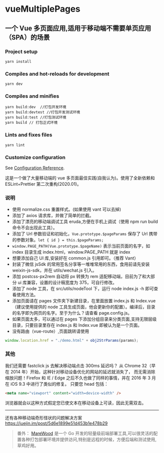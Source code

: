 # vueMultiplePages

## 一个 Vue 多页面应用,适用于移动端不需要单页应用（SPA）的场景

### Project setup

```
yarn install
```

### Compiles and hot-reloads for development

```
yarn dev
```

### Compiles and minifies

```
yarn build:dev  //打包开发环境
yarn build:devtest //打包开发测试环境
yarn build:test //打包测试环境
yarn build // 打包正式环境
```

### Lints and fixes files

```
yarn lint
```

### Customize configuration

See [Configuration Reference](https://cli.vuejs.org/config/).

这是一个做了大量移动端的 vue 多页面最佳实践(自我认为)。使用了全新依赖和 ESLint+Prettier 第二次重构(2020.01)。

### 说明

- 使用 normalize.css 重置样式。(如果使用 vant 可以去掉)
- 添加了 axios 请求库，并做了简单的拦截。
- 添加了漂亮的移动端调试工具 eruda,方便在手机上调试（使用 npm run build 命令不会出现此工具）。
- 添加了 Url 参数验证和初始化，`Vue.prototype.$pageParams` 保存了 Url 携带的参数对象。`let { id } = this.$pageParams;`
- `window.PAGE_PATH(Vue.prototype.$pageName)` 表示当前页面的名字，如 index 目录生成 index.html，window.PAGE_PATH 就是 index
- 想要添加自己 UI 库,安装好在 common.js 引用即可。（推荐 Vant）
- 封装了微信 jsSdk 的常用签名分享等一堆堆常用的东西，食用前请先安装 weixin-js-sdk，并在 utils/wechat.js 引入。
- 添加 postcss-px2rem 自动将 px 转换为 rem 适配移动端，目前为了和大部分 ui 库兼容，设置的设计稿宽度为 375，可自行修改。
- 添加了 node 工具，在 src/utils/nodeTool 下，运行 node index.js -h 即可查看使用方法。
- 添加页面请在 pages 文件夹下新建目录，在里面放置 index.js 和 Index.vue（建议使用提供的 node 工具生成页面，他会更新你的配置）。编译后，目录的名字即为网页的名字。至于为什么？请查看 page.config.js。
- 如果页面太多，可以通过在 pages 下添加分组目录来分类页面,支持无限层级目录，只要目录里存在 index.js 和 Index.vue 即被认为是一个页面。
- 没有路由（vue-route）,页面跳转请使用

```javascript
window.location.href = "./demo.html" + obj2StrParams(params);
```

### 其他

我们还需要 fastclick js 去解决移动端点击 300ms 延迟吗？
从 Chrome 32（早在 2014 年）开始，这种针对移动设备优化的网站的延迟就消失了，
而无需消除缩放问题！Firefox 和 IE / Edge 之后不久也做了同样的事情，并在 2016 年 3 月在 iOS 9.3 中进行了类似的修复。
只要您 head 包括：

```html
<meta name="viewport" content="width=device-width" />
```

浏览器就会以这种方式假定您已使文本在移动设备上可读，因此无需双击。

---

还有各种移动端奇形怪状的问题解决方案
https://juejin.im/post/5d6e1899e51d453b1e478b29

> 番外： [MareWood](https://github.com/xusenlin/MareWood) 是一个 Go 开发的轻量级前端部署工具,可以很灵活的配置各种打包部署环境并提供访问,特别是远程的时候，方便后端和测试使用,草鸡好用。
